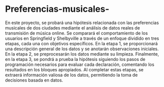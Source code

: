# Preferencias-musicales-

En este proyecto, se probará una hipótesis relacionada con las preferencias musicales de dos ciudades mediante el análisis de datos reales de transmisión de música online. Se comparará el comportamiento de los usuarios en Springfield y Shelbyville a través de un enfoque dividido en tres etapas, cada una con objetivos específicos.
En la etapa 1, se proporcionará una descripción general de los datos y se anotarán observaciones iniciales. 
En la etapa 2, se preprocesarán los datos mediante su limpieza. 
Finalmente, en la etapa 3, se pondrá a prueba la hipótesis siguiendo los pasos de programación necesarios para evaluar cada declaración, comentando los resultados en los bloques apropiados.
Al completar estas etapas, se extraerá información valiosa de los datos, permitiendo la toma de decisiones basada en datos.
